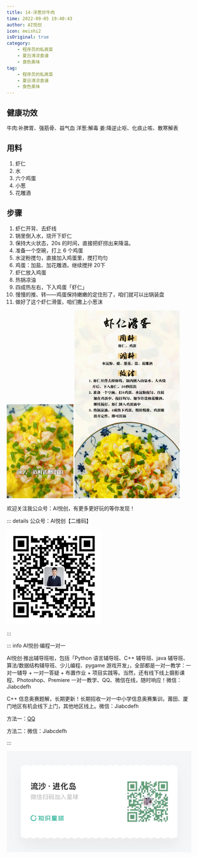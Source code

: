 ```yaml
---
title: 14-洋葱炒牛肉
time: 2022-09-05 19:40:43
author: AI悦创
icon: meishi2
isOriginal: true
category: 
    - 程序员的私房菜
    - 夏日清凉食谱
    - 食色美味
tag:
    - 程序员的私房菜
    - 夏日清凉食谱
    - 食色美味
---
```


## 健康功效

牛肉:补脾胃、强筋骨、益气血
洋葱:解毒
姜:降逆止呕、化痰止咳、散寒解表

## 用料

1. 虾仁
2. 水
3. 六个鸡蛋
4. 小葱
5. 花雕酒



## 步骤

1. 虾仁开背、去虾线
2. 锅里倒入水，烧开下虾仁
3. 保持大火状态，20s 的时间，直接把虾捞出来降温。
4. 准备一个空碗，打上 6 个鸡蛋
5. 水淀粉搅匀，直接加入鸡蛋里，搅打均匀
6. 鸡蛋：加盐、加花雕酒，继续搅拌 20下
7. 虾仁放入鸡蛋
8. 热锅凉油
9. 四成热左右，下入鸡蛋「虾仁」
10. 慢慢的推、转——鸡蛋保持嫩嫩的定住形了，咱们就可以出锅装盘
11. 做好了这个虾仁滑蛋，咱们撒上小葱沫

<img src="./13-虾仁滑蛋.assets/image-20220905222210748.png" alt="image-20220905222210748" style="zoom:25%;" />

<img src="./13-虾仁滑蛋.assets/image-20220905222310428.png" alt="image-20220905222310428" style="zoom:50%;" />

欢迎关注我公众号：AI悦创，有更多更好玩的等你发现！

::: details 公众号：AI悦创【二维码】

![](/gzh.jpg)

:::

::: info AI悦创·编程一对一

AI悦创·推出辅导班啦，包括「Python 语言辅导班、C++ 辅导班、java 辅导班、算法/数据结构辅导班、少儿编程、pygame 游戏开发」，全部都是一对一教学：一对一辅导 + 一对一答疑 + 布置作业 + 项目实践等。当然，还有线下线上摄影课程、Photoshop、Premiere 一对一教学、QQ、微信在线，随时响应！微信：Jiabcdefh

C++ 信息奥赛题解，长期更新！长期招收一对一中小学信息奥赛集训，莆田、厦门地区有机会线下上门，其他地区线上。微信：Jiabcdefh

方法一：[QQ](http://wpa.qq.com/msgrd?v=3&uin=1432803776&site=qq&menu=yes)

方法二：微信：Jiabcdefh

:::

![](/zsxq.jpg)





